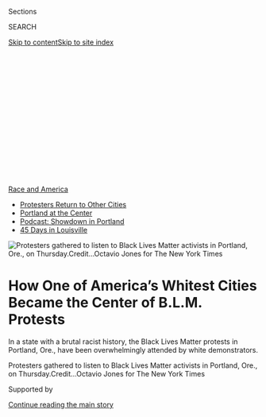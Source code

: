 <div id="app">

<div>

<div>

<div>

<div class="NYTAppHideMasthead css-ikk3s8 e1suatyy0">

<div class="section css-133zg39 e1suatyy2">

<div class="css-eph4ug er09x8g0">

<div class="css-6n7j50">

</div>

<span class="css-1dv1kvn">Sections</span>

<div class="css-10488qs">

<span class="css-1dv1kvn">SEARCH</span>

</div>

[Skip to content](#site-content)[Skip to site
index](#site-index)

</div>

<div class="css-10698na e1huz5gh0">

</div>

</div>

</div>

</div>

<div data-aria-hidden="false">

<div id="site-content" data-role="main">

<div>

<div class="css-1aor85t" style="opacity:0.000000001;z-index:-1;visibility:hidden">

<div class="css-1hqnpie">

<div class="css-epjblv">

<span class="css-17xtcya">[U.S.](/section/us)</span><span class="css-x15j1o">|</span><span class="css-fwqvlz">How
One of America’s Whitest Cities Became the Center of B.L.M.
Protests</span>

</div>

<div class="css-k008qs">

<div class="css-1iwv8en">

<span class="css-18z7m18"></span>

<div>

</div>

</div>

<span class="css-1n6z4y">https://nyti.ms/3eX7huM</span>

<div class="css-1705lsu">

<div class="css-4xjgmj">

<div class="css-4skfbu" data-role="toolbar" data-aria-label="Social Media Share buttons, Save button, and Comments Panel with current comment count" data-testid="share-tools">

  - 
  - 
  - 
  - 
    
    <div class="css-6n7j50">
    
    </div>

  - 
  - 

</div>

</div>

</div>

</div>

</div>

</div>

<div id="NYT_TOP_BANNER_REGION" class="css-11qgg8s">

<div>

<div id="styln-prism-menu-1590763508878" class="section interactive-content interactive-size-medium css-1du2ztb">

<div class="css-17ih8de interactive-body">

<div id="scroll-container" class="css-1gj85ro">

[<span class="styln-title-wrap"><span class="css-1pje3qr">Race
and</span><span class="css-1pje3qr">
America</span></span>](https://www.nytimes.com/news-event/george-floyd-protests-minneapolis-new-york-los-angeles?action=click&pgtype=Article&state=default&region=TOP_BANNER&context=storylines_menu)

  - [Protesters Return to Other
    Cities](https://www.nytimes.com/2020/07/26/us/protests-portland-seattle-trump.html?action=click&pgtype=Article&state=default&region=TOP_BANNER&context=storylines_menu)
  - [Portland at the
    Center](https://www.nytimes.com/2020/07/24/us/portland-oregon-protests-white-race.html?action=click&pgtype=Article&state=default&region=TOP_BANNER&context=storylines_menu)
  - [Podcast: Showdown in
    Portland](https://www.nytimes.com/2020/07/23/podcasts/the-daily/portland-protests.html?action=click&pgtype=Article&state=default&region=TOP_BANNER&context=storylines_menu)
  - [45 Days in
    Louisville](https://www.nytimes.com/interactive/2020/07/16/us/black-lives-matter-protests-louisville-breonna-taylor.html?action=click&pgtype=Article&state=default&region=TOP_BANNER&context=storylines_menu)

</div>

</div>

</div>

</div>

</div>

<div id="fullBleedHeaderContent">

<div class="css-9fsmc8">

![<span class="css-16f3y1r e13ogyst0" data-aria-hidden="true">Protesters
gathered to listen to Black Lives Matter activists in Portland, Ore., on
Thursday.</span><span class="css-cnj6d5 e1z0qqy90" itemprop="copyrightHolder"><span class="css-1ly73wi e1tej78p0">Credit...</span><span><span>Octavio
Jones for The New York
Times</span></span></span>](https://static01.nyt.com/images/2020/07/24/us/24portland-race01/merlin_174891828_0efe9f26-2890-48cc-9786-9a3ad7006897-articleLarge.jpg?quality=75&auto=webp&disable=upscale)

</div>

<div class="css-1aqq9tq">

<div class="css-1vkm6nb ehdk2mb0">

# How One of America’s Whitest Cities Became the Center of B.L.M. Protests

</div>

In a state with a brutal racist history, the Black Lives Matter protests
in Portland, Ore., have been overwhelmingly attended by white
demonstrators.

</div>

<div class="css-nwzfg5 e1gnum310">

<span class="css-1f9pvn2 us">Protesters gathered to listen to Black
Lives Matter activists in Portland, Ore., on
Thursday.</span><span class="css-cnj6d5 e1z0qqy90" itemprop="copyrightHolder"><span class="css-1ly73wi e1tej78p0">Credit...</span><span><span>Octavio
Jones for The New York Times</span></span></span>

</div>

<div id="sponsor-wrapper" class="css-1hyfx7x">

<div id="sponsor-slug" class="css-19vbshk">

Supported by

</div>

[Continue reading the main
story](#after-sponsor)

<div id="sponsor" class="ad sponsor-wrapper" style="text-align:center;height:100%;display:block">

</div>

<div id="after-sponsor">

</div>

</div>

<div class="css-1wx1auc e1gnum311">

<div class="css-18e8msd">

<div class="css-vp77d3 epjyd6m0">

<div class="css-hus3qt ey68jwv0" data-aria-hidden="true">

[![Thomas
Fuller](https://static01.nyt.com/images/2018/06/12/multimedia/author-thomas-fuller/author-thomas-fuller-thumbLarge.png
"Thomas Fuller")](https://www.nytimes.com/by/thomas-fuller)

</div>

<div class="css-1baulvz">

By [<span class="css-1baulvz last-byline" itemprop="name">Thomas
Fuller</span>](https://www.nytimes.com/by/thomas-fuller)

</div>

</div>

  - 
    
    <div class="css-ld3wwf e16638kd2">
    
    Published July 24, 2020Updated July 29,
    2020
    
    </div>

  - 
    
    <div class="css-4xjgmj">
    
    <div class="css-pvvomx" data-role="toolbar" data-aria-label="Social Media Share buttons, Save button, and Comments Panel with current comment count" data-testid="share-tools">
    
      - 
      - 
      - 
      - 
        
        <div class="css-6n7j50">
        
        </div>
    
      - 
      - 
    
    </div>
    
    </div>

</div>

</div>

</div>

<div class="section meteredContent css-1r7ky0e" name="articleBody" itemprop="articleBody">

<div class="css-1fanzo5 StoryBodyCompanionColumn">

<div class="css-53u6y8">

PORTLAND, Ore. — Seyi Fasoranti, a chemist who moved to Oregon from the
East Coast six months ago, has watched the Black Lives Matter [protests
in
Portland](https://www.nytimes.com/2020/07/29/us/protests-portland-federal-withdrawal.html)
with fascination. A sea of white faces in one of the whitest major
American cities has cried out for racial justice every night for nearly
two months.

“It’s something I joke about with my friends,” Mr. Fasoranti, who is
Black, said over the din of protest chants this week. “There are more
Black Lives Matter signs in Portland than Black people.”

Loud advocacy has been a hallmark of
[Portland](https://www.nytimes.com/2020/07/25/us/a-wall-of-vets-joins-the-front-lines-of-portland-protests.html)
life for decades, but unlike past protests over environmental policies
or foreign wars, racism is a more complicated topic in Oregon, one that
is intertwined with demographics and the state’s legacy of some of [the
most brutal anti-Black
laws](https://www.nytimes.com/2017/06/04/us/portland-killings-racist-laws-oregon.html)
in the nation.

</div>

</div>

<div>

</div>

<div class="css-1fanzo5 StoryBodyCompanionColumn">

<div class="css-53u6y8">

During 56 straight nights of protests here, throngs of largely white
protesters have raised their fists in the air and chanted, “This is not
a riot, it’s a revolution.” They have thrown water bottles at the
federal courthouse, tried to pry off the plywood that protects the
entrance and engaged in running battles with police officers through
clouds of tear gas. In recent nights, the number of protesters has
swollen into the thousands.

</div>

</div>

<div class="css-1fanzo5 StoryBodyCompanionColumn">

<div class="css-53u6y8">

Damany Igwé, 43, a bath products salesman who is Black and has taken
part in dozens of the protests, says white crowds have shielded him from
the police, all the while yelling “Black power\!”

</div>

</div>

![<span class="css-16f3y1r e13ogyst0">President Trump’s deployment of
federal agents is fueling the unrest in Portland, where protests have
continued for over 50 consecutive
days.</span>](https://static01.nyt.com/images/2020/07/22/autossell/Portland-Still_01/Portland-Still_01-videoSixteenByNineJumbo1600-v4.jpg)

<div class="css-1fanzo5 StoryBodyCompanionColumn">

<div class="css-53u6y8">

“I feel the most protected that I ever have in my city,” Mr. Igwé said
during a Wednesday night protest that lasted well into Thursday morning.
“White people can’t understand what we’ve been through completely, but
they are trying to empathize. That’s a beginning.”

Of the 35 cities in the United States with populations larger than
500,000, Portland is the whitest, according to census data, with 71
percent of residents categorized as non-Latino whites.

</div>

</div>

<div class="css-1fanzo5 StoryBodyCompanionColumn">

<div class="css-53u6y8">

Oregon’s relative homogeneity — the state is three-quarters white
compared with neighboring California, where white people make up 37
percent of the population — was not accidental. The state was founded on
principles of white supremacy. A 19th-century lash law called for
whipping any Black person found in the state. In the early part of the
20th century Oregon’s Legislature was dominated by members of the Ku
Klux Klan.

Today the average income level for Black families in Portland is nearly
half that of white residents, and police shootings of Black residents
are disproportionate to their 6 percent share of the population. Three
years ago, two good Samaritans were [fatally
stabbed](https://www.nytimes.com/2017/05/27/us/portland-train-attack-muslim-rant.html)
while trying to stop a man from shouting slurs at two African-American
women on a commuter train, one of whom was wearing Muslim dress.

</div>

</div>

<div>

</div>

<div class="css-1fanzo5 StoryBodyCompanionColumn">

<div class="css-53u6y8">

“Really there are two Portlands that exist,” said Walidah Imarisha, a
scholar of Black history in Oregon. “There’s white Portland and Portland
of color.”

The differences, she said, cover almost every aspect of life. “There’s
massive racial disparities around wealth, health care, schools and
criminal legal systems that white Portlanders just don’t understand.”

Yet on the streets this week in Portland there was optimism among Black
protest leaders who generally spoke admiringly of the large white
crowds, which were reinvigorated last week after clashes with federal
riot police officers who are protecting a U.S. courthouse and other
buildings.

</div>

</div>

<div class="css-79elbk" data-testid="photoviewer-wrapper">

<div class="css-z3e15g" data-testid="photoviewer-wrapper-hidden">

</div>

<div class="css-1a48zt4 ehw59r15" data-testid="photoviewer-children">

![<span class="css-16f3y1r e13ogyst0" data-aria-hidden="true">Protesters
wrote the names of Breonna Taylor and George Floyd, who were killed by
the police, on a wooden facade surrounding the federal courthouse that
has been the site of protests in
Portland.</span><span class="css-cnj6d5 e1z0qqy90" itemprop="copyrightHolder"><span class="css-1ly73wi e1tej78p0">Credit...</span><span>Octavio
Jones for The New York
Times</span></span>](https://static01.nyt.com/images/2020/07/24/us/24portland-race02/24portland-race02-articleLarge.jpg?quality=75&auto=webp&disable=upscale)

</div>

</div>

<div class="css-1fanzo5 StoryBodyCompanionColumn">

<div class="css-53u6y8">

Xavier Warner, a Black protest organizer, called the predominance of
white protesters “a beautiful thing” that speaks to the progressive
ethos in the city.

Teal Lindseth, another Black organizer, said she saw the irony in
predominantly white Portland having among the longest continuous
protests stemming from the police killing of George Floyd in Minneapolis
on May 25. But she said she was thankful for the strength in numbers.
“They hurt us less when there are more people,” she said.

The role of white protesters has some detractors in the Black community.

In an [op-ed published Thursday in The Washington
Post](https://www.washingtonpost.com/opinions/2020/07/23/portlands-protests-were-supposed-be-about-black-lives-now-theyre-white-spectacle/),
the Rev. E.D. Mondainé, the president of the Portland branch of the
N.A.A.C.P., called the protests a “spectacle” that distracted attention
from the Black Lives Matter movement.

“Are they really furthering the cause of justice, or is this another
example of white co-optation?” he wrote.

But in a measure of the divided opinion on this question, Mr. Mondainé’s
predecessor at the N.A.A.C.P., Jo Ann Hardesty, a city commissioner,
rejected his criticism.

“There’s a lot of new, aware folks who have joined into the battle for
Black lives,” she said during a news conference on Thursday.

</div>

</div>

<div>

</div>

<div class="css-1fanzo5 StoryBodyCompanionColumn">

<div class="css-53u6y8">

Ms. Hardesty, who took office in 2019 as the first African-American
woman on the Portland City Council, said the protests were serving the
dual purposes of fighting racial injustice and rejecting the presence of
federal agents sent to the city by the Trump administration.

Both protest goals were important, she said. “And one is not any more
important than the
other.”

</div>

</div>

<div class="css-79elbk" data-testid="photoviewer-wrapper">

<div class="css-z3e15g" data-testid="photoviewer-wrapper-hidden">

</div>

<div class="css-1a48zt4 ehw59r15" data-testid="photoviewer-children">

<div class="css-1xdhyk6 erfvjey0">

<span class="css-1ly73wi e1tej78p0">Image</span>

<div class="css-zjzyr8">

<div data-testid="lazyimage-container" style="height:257.77777777777777px">

</div>

</div>

</div>

<span class="css-16f3y1r e13ogyst0" data-aria-hidden="true">The Wall of
Moms, a group of mothers that regularly attends the
protests.</span><span class="css-cnj6d5 e1z0qqy90" itemprop="copyrightHolder"><span class="css-1ly73wi e1tej78p0">Credit...</span><span>Octavio
Jones for The New York Times</span></span>

</div>

</div>

<div class="css-1fanzo5 StoryBodyCompanionColumn">

<div class="css-53u6y8">

Joe Lowndes, an expert on right-wing politics and race at the University
of Oregon, said the protests reflected an intertwining of interests in
recent years between racial justice advocates and the largely white
anti-fascist movement. Both are deeply distrustful of the police and
want police powers and budgets curtailed. The presence of far-right
groups in Oregon, emboldened during the Trump administration, has also
brought anti-racists and anti-fascists into closer alignment, he said.

Speeches and chants at the protests have touched on the legacy of
slavery and the stripping of lands from Native Americans. From a
historical perspective, the sight of hundreds of white protesters
chanting one of that movement’s most popular refrains — “Stolen lands
and stolen people” — can be jarring.

As the destination of the Lewis and Clark expeditions, Oregon once
symbolized the conquest of the American West and the subjugation of
Native peoples.

Some white protesters said it was this white supremacist legacy that
helped spur them into the streets.

“Bringing that history to light is definitely a motivating factor,” said
Liza Lopetrone, a veterinary nurse who joined the Wall of Moms protest
this week that consisted mostly of white women locking arms in the face
of the federal agents. “Oregon has an extremely racist history. I’m not
from here but I take responsibility for it
now.”

</div>

</div>

<div class="css-79elbk" data-testid="photoviewer-wrapper">

<div class="css-z3e15g" data-testid="photoviewer-wrapper-hidden">

</div>

<div class="css-1a48zt4 ehw59r15" data-testid="photoviewer-children">

<div class="css-1xdhyk6 erfvjey0">

<span class="css-1ly73wi e1tej78p0">Image</span>

<div class="css-zjzyr8">

<div data-testid="lazyimage-container" style="height:257.77777777777777px">

</div>

</div>

</div>

<span class="css-16f3y1r e13ogyst0" data-aria-hidden="true">There is a
sense of optimism among Black protest leaders, who generally spoke
admiringly of the largely white
crowds.</span><span class="css-cnj6d5 e1z0qqy90" itemprop="copyrightHolder"><span class="css-1ly73wi e1tej78p0">Credit...</span><span>Octavio
Jones for The New York Times</span></span>

</div>

</div>

<div class="css-1fanzo5 StoryBodyCompanionColumn">

<div class="css-53u6y8">

Another woman at the protest, Julie Liggins, had a more immediate
connection to prejudice and racism in Portland. She is white and her
husband of three decades, Reginald, is Black.

During the years he drove his car to work, Mr. Liggins said, he was
pulled over by Portland police multiple times without cause. He said he
switched to riding the bus. But two years ago when Mr. Liggins, who is
60, ran to catch a bus, the police [pulled it
over](https://katu.com/news/local/beaverton-police-launch-investigation-into-possible-case-of-racial-profiling-reggie-liggins)
after misidentifying him for a robbery suspect in his 20s.

Mr. Liggins said he was encouraged by the protests even if he wished the
reckoning over race in America had occurred earlier. And he loves his
life in Portland.

“You can literally go days without seeing people that look like you,” he
said. “But I find Portland to be a very progressive city despite its
racist past. I can honestly say that as an interracial couple we haven’t
had any problems here.”

Mr. Fasoranti, the chemist, says he has been impressed with the
awareness of racial issues in Portland and described the current round
of protests as something that “feels genuine.”

He says he feels welcome in the city and was intrigued soon after he
arrived when a white motorist pulled over to the sidewalk and asked if
he needed a ride. He has been invited to conversations about
gentrification and the displacement of Black residents.

“There are less of these conversations in New York or New Jersey, where
I used to live,” he said.

</div>

</div>

<div>

</div>

</div>

<div>

</div>

<div>

</div>

<div>

</div>

<div>

<div id="bottom-wrapper" class="css-1ede5it">

<div id="bottom-slug" class="css-l9onyx">

Advertisement

</div>

[Continue reading the main
story](#after-bottom)

<div id="bottom" class="ad bottom-wrapper" style="text-align:center;height:100%;display:block;min-height:90px">

</div>

<div id="after-bottom">

</div>

</div>

</div>

</div>

</div>

## Site Index

<div>

</div>

## Site Information Navigation

  - [© <span>2020</span> <span>The New York Times
    Company</span>](https://help.nytimes.com/hc/en-us/articles/115014792127-Copyright-notice)

<!-- end list -->

  - [NYTCo](https://www.nytco.com/)
  - [Contact
    Us](https://help.nytimes.com/hc/en-us/articles/115015385887-Contact-Us)
  - [Work with us](https://www.nytco.com/careers/)
  - [Advertise](https://nytmediakit.com/)
  - [T Brand Studio](http://www.tbrandstudio.com/)
  - [Your Ad
    Choices](https://www.nytimes.com/privacy/cookie-policy#how-do-i-manage-trackers)
  - [Privacy](https://www.nytimes.com/privacy)
  - [Terms of
    Service](https://help.nytimes.com/hc/en-us/articles/115014893428-Terms-of-service)
  - [Terms of
    Sale](https://help.nytimes.com/hc/en-us/articles/115014893968-Terms-of-sale)
  - [Site
    Map](https://spiderbites.nytimes.com)
  - [Help](https://help.nytimes.com/hc/en-us)
  - [Subscriptions](https://www.nytimes.com/subscription?campaignId=37WXW)

</div>

</div>

</div>

</div>
